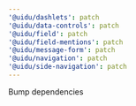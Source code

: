 ```yaml
---
'@uidu/dashlets': patch
'@uidu/data-controls': patch
'@uidu/field': patch
'@uidu/field-mentions': patch
'@uidu/message-form': patch
'@uidu/navigation': patch
'@uidu/side-navigation': patch
---
```


Bump dependencies
